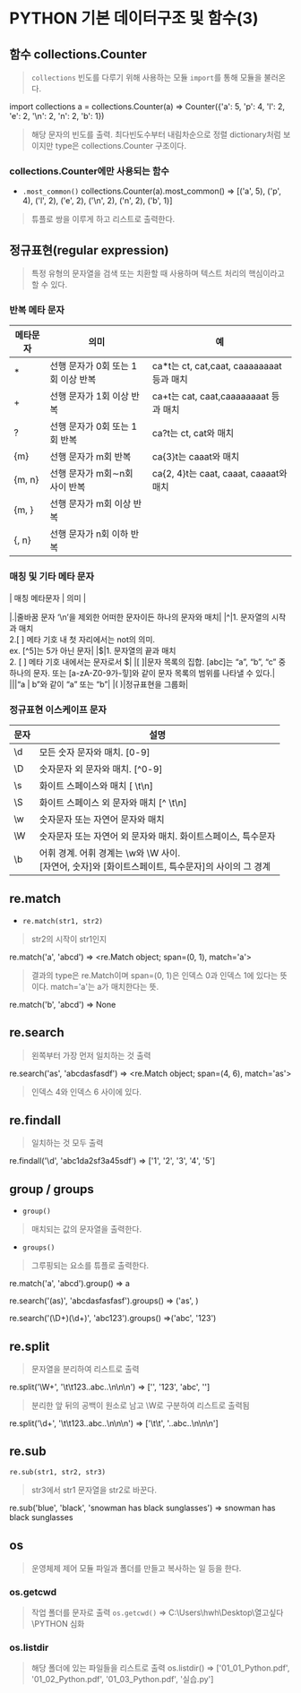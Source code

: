 ﻿# PYTHON 기본 데이터구조 및 함수(3)

## 함수 collections.Counter

> `collections` 빈도를 다루기 위해 사용하는 모듈
> `import`를 통해 모듈을 불러온다.

import collections
a =  collections.Counter(a)
=> Counter({'a': 5, 'p': 4, 'l': 2, 'e': 2, '\n': 2, 'n': 2, 'b': 1})
> 해당 문자의 빈도를 출력. 최다빈도수부터 내림차순으로 정렬
> dictionary처럼 보이지만 type은 collections.Counter 구조이다.
### collections.Counter에만 사용되는 함수
- `.most_common()`
collections.Counter(a).most_common()
=> [('a', 5), ('p', 4), ('l', 2), ('e', 2), ('\n', 2), ('n', 2), ('b', 1)]
> 튜플로 쌍을 이루게 하고 리스트로 출력한다.

## 정규표현(regular expression)
>특정 유형의 문자열을 검색 또는 치환할 때 사용하며 텍스트 처리의 핵심이라고 할 수 있다.

### 반복 메타 문자
| 메타문자  | 의미 | 예 |
|--|--|--|
| * | 선행 문자가 0회 또는 1회 이상 반복 | ca*t는 ct, cat,caat, caaaaaaaat 등과 매치| 
|+|선행 문자가 1회 이상 반복|ca+t는 cat, caat,caaaaaaaat 등과 매치|
|?|선행 문자가 0회 또는 1회 반복|ca?t는 ct, cat와 매치| 
|{m}|선행 문자가 m회 반복|ca{3}t는 caaat와 매치|
|{m, n}|선행 문자가 m회∼n회 사이 반복|ca{2, 4}t는 caat, caaat, caaaat와 매치|
|{m, }|선행 문자가 m회 이상 반복||
|{, n}|선행 문자가 n회 이하 반복||

### 매칭 및 기타 메타 문자
| 매칭 메타문자  | 의미 |

|.|줄바꿈 문자 ‘\n’을 제외한 어떠한 문자이든 하나의 문자와 매치|
|^|1. 문자열의 시작과 매치 <br>2.[ ] 메타 기호 내 첫 자리에서는 not의 의미. <br>ex. [^5]는 5가 아닌 문자|
|$|1. 문자열의 끝과 매치 <br> 2. [ ] 메타 기호 내에서는 문자로서 $|
|[ ]|문자 목록의 집합. [abc]는 “a”, “b”, “c” 중 하나의 문자. 또는 [a-zA-Z0-9가-힣]와 같이 문자 목록의 범위를 나타낼 수 있다.|
|\||“a \| b”와 같이 “a” 또는 “b”|
|( )|정규표현을 그룹화|

### 정규표현 이스케이프 문자
|문자|설명|
|--|--|
|\d|모든 숫자 문자와 매치. [0-9]|
|\D|숫자문자 외 문자와 매치. [^0-9]|
|\s|화이트 스페이스와 매치 [ \t\n]|
|\S|화이트 스페이스 외 문자와 매치 [^ \t\n]|
|\w|숫자문자 또는 자연어 문자와 매치|
|\W|숫자문자 또는 자연어 외 문자와 매치. 화이트스페이스, 특수문자|
|\\b|어휘 경계. 어휘 경계는 \w와 \W 사이.<br>[자연어, 숫자]와 [화이트스페이트, 특수문자]의 사이의 그 경계 |

## re.match
- `re.match(str1, str2)`
> str2의 시작이 str1인지 

re.match('a', 'abcd')
=> <re.Match object; span=(0, 1), match='a'>
> 결과의 type은 re.Match이며 span=(0, 1)은 인덱스 0과 인덱스 1에 있다는 뜻이다. match='a'는 a가 매치한다는 뜻.

re.match('b', 'abcd')
=> None
## re.search
> 왼쪽부터 가장 먼저 일치하는 것 출력

re.search('as', 'abcdasfasdf')
=> <re.Match object; span=(4, 6), match='as'>
> 인덱스 4와 인덱스 6 사이에 있다.

## re.findall
> 일치하는 것 모두 출력

re.findall('\d', 'abc1da2sf3a45sdf')
=> ['1', '2', '3', '4', '5']

## group / groups
- `group()`
> 매치되는 값의 문자열을 출력한다.
- `groups()`
> 그루핑되는 요소를 튜플로 출력한다.

re.match('a', 'abcd').group()
=> a

re.search('(as)', 'abcdasfasfasf').groups()
=> ('as', )

re.search('(\D+)(\d+)', 'abc123').groups()
=>('abc', '123')

## re.split
> 문자열을 분리하여 리스트로 출력

re.split('\W+', '\t\t123..abc..\n\n\n')
=> ['', '123', 'abc', '']
> 분리한 앞 뒤의 공백이 원소로 남고 \W로 구분하여 리스트로 출력됨

re.split('\d+', '\t\t123..abc..\n\n\n')
=> ['\t\t', '..abc..\n\n\n']

## re.sub
`re.sub(str1, str2, str3)`
> str3에서 str1 문자열을 str2로 바꾼다.

re.sub('blue', 'black', 'snowman has black sunglasses')
=> snowman has black sunglasses

## os
> 운영체제 제어 모듈
> 파일과 폴더를 만들고 복사하는 일 등을 한다.

### os.getcwd
> 작업 폴더를 문자로 출력
`os.getcwd()`
=> C:\Users\hwh\Desktop\열고싶다\PYTHON 심화

### os.listdir
> 해당 폴더에 있는 파일들을 리스트로 출력
os.listdir()
=> ['01_01_Python.pdf', '01_02_Python.pdf', '01_03_Python.pdf',  '실습.py']
